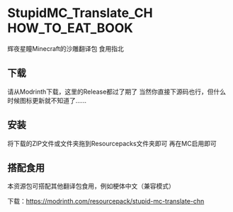 # StupidMC_Translate_CH HOW_TO_EAT_BOOK
辉夜星瞳Minecraft的沙雕翻译包 食用指北

## 下载

请从Modrinth下载，这里的Release都过了期了
当然你直接下源码也行，但什么时候图标更新就不知道了......

## 安装

将下载的ZIP文件或文件夹拖到Resourcepacks文件夹即可
再在MC启用即可

## 搭配食用

本资源包可搭配其他翻译包食用，例如梗体中文（兼容模式）

下载：https://modrinth.com/resourcepack/stupid-mc-translate-chn
